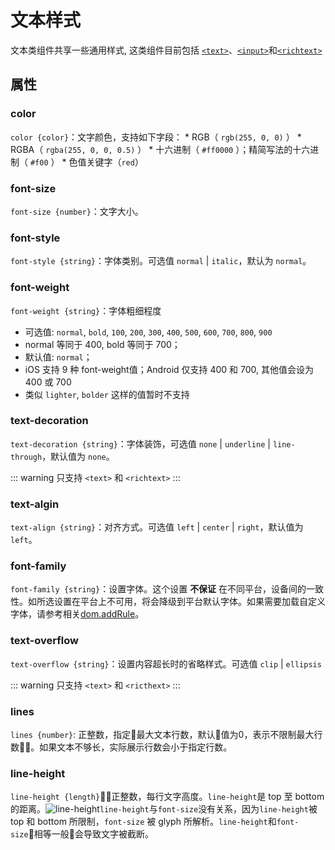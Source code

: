 # 文本样式
文本类组件共享一些通用样式, 这类组件目前包括 [`<text>`](../components/text.html)、[`<input>`](../components/input.html)和[`<richtext>`](../components/richtext.html)

## 属性
### color
`color {color}`：文字颜色，支持如下字段：
    * RGB（ `rgb(255, 0, 0)` ）
    * RGBA（ `rgba(255, 0, 0, 0.5)` ）
    * 十六进制（ `#ff0000` ）；精简写法的十六进制（ `#f00` ）
    * 色值关键字（`red`）
### font-size
`font-size {number}`：文字大小。

### font-style
`font-style {string}`：字体类别。可选值 `normal` | `italic`，默认为 `normal`。

### font-weight
`font-weight {string}`：字体粗细程度
  * 可选值: `normal`, `bold`, `100`, `200`, `300`, `400`, `500`, `600`, `700`, `800`, `900`
  * normal 等同于 400, bold 等同于 700；
  * 默认值: `normal`；
  * iOS 支持 9 种 font-weight值；Android 仅支持 400 和 700, 其他值会设为 400 或 700
  * 类似 `lighter`, `bolder` 这样的值暂时不支持

### text-decoration
`text-decoration {string}`：字体装饰，可选值 `none` | `underline` | `line-through`，默认值为 `none`。

::: warning
只支持 `<text>` 和 `<richtext>`
:::

### text-algin
`text-align {string}`：对齐方式。可选值 `left` | `center` | `right`，默认值为 `left`。

### font-family
`font-family {string}`：设置字体。这个设置 **不保证** 在不同平台，设备间的一致性。如所选设置在平台上不可用，将会降级到平台默认字体。如果需要加载自定义字体，请参考相关[dom.addRule](../modules/dom.html)。

### text-overflow
`text-overflow {string}`：设置内容超长时的省略样式。可选值 `clip` | `ellipsis`

::: warning
只支持 `<text>` 和 `<ricthext>`
:::

### lines
`lines {number}`: 正整数，指定最大文本行数，默认值为0，表示不限制最大行数。如果文本不够长，实际展示行数会小于指定行数。

### line-height
`line-height {length}`：正整数，每行文字高度。`line-height`是 top 至 bottom 的距离。![line-height](http://i.stack.imgur.com/LwZJF.png)`line-height`与`font-size`没有关系，因为`line-height`被 top 和 bottom 所限制，`font-size` 被 glyph 所解析。`line-height`和`font-size`相等一般会导致文字被截断。
